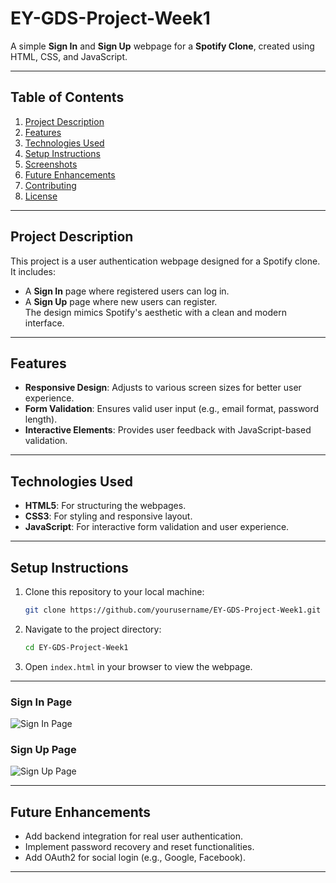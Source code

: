 # **EY-GDS-Project-Week1**
A simple **Sign In** and **Sign Up** webpage for a **Spotify Clone**, created using HTML, CSS, and JavaScript.

---

## **Table of Contents**
1. [Project Description](#project-description)  
2. [Features](#features)  
3. [Technologies Used](#technologies-used)  
4. [Setup Instructions](#setup-instructions)  
5. [Screenshots](#screenshots)  
6. [Future Enhancements](#future-enhancements)  
7. [Contributing](#contributing)  
8. [License](#license)

---

## **Project Description**
This project is a user authentication webpage designed for a Spotify clone. It includes:  
- A **Sign In** page where registered users can log in.  
- A **Sign Up** page where new users can register.  
The design mimics Spotify's aesthetic with a clean and modern interface.

---

## **Features**
- **Responsive Design**: Adjusts to various screen sizes for better user experience.  
- **Form Validation**: Ensures valid user input (e.g., email format, password length).  
- **Interactive Elements**: Provides user feedback with JavaScript-based validation.  

---

## **Technologies Used**
- **HTML5**: For structuring the webpages.  
- **CSS3**: For styling and responsive layout.  
- **JavaScript**: For interactive form validation and user experience.  

---

## **Setup Instructions**
1. Clone this repository to your local machine:  
   ```bash
   git clone https://github.com/yourusername/EY-GDS-Project-Week1.git
   ```  
2. Navigate to the project directory:  
   ```bash
   cd EY-GDS-Project-Week1
   ```  
3. Open `index.html` in your browser to view the webpage.  

---


### **Sign In Page**  
![Sign In Page](https://via.placeholder.com/800x400)  

### **Sign Up Page**  
![Sign Up Page](https://via.placeholder.com/800x400)  

---

## **Future Enhancements**
- Add backend integration for real user authentication.  
- Implement password recovery and reset functionalities.  
- Add OAuth2 for social login (e.g., Google, Facebook).  

---

